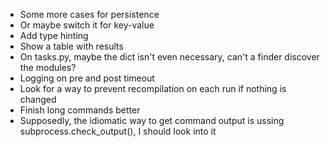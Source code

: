 * Some more cases for persistence
* Or maybe switch it for key-value
* Add type hinting
* Show a table with results
* On tasks.py, maybe the dict isn't even necessary, can't a finder discover the modules?
* Logging on pre and post timeout
* Look for a way to prevent recompilation on each run if nothing is changed
* Finish long commands better
* Supposedly, the idiomatic way to get command output is ussing subprocess.check_output(), I should look into it
